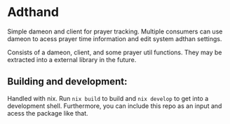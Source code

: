 # Adthand
Simple dameon and client for prayer tracking. Multiple consumers can use dameon to acess prayer time information and edit system adthan settings.

Consists of a dameon, client, and some prayer util functions. They may be extracted into a external library in the future.

## Building and development:

Handled with nix. Run `nix build` to build and `nix develop` to get into a development shell. Furthermore, you can include this repo as an input and acess the package like that.
